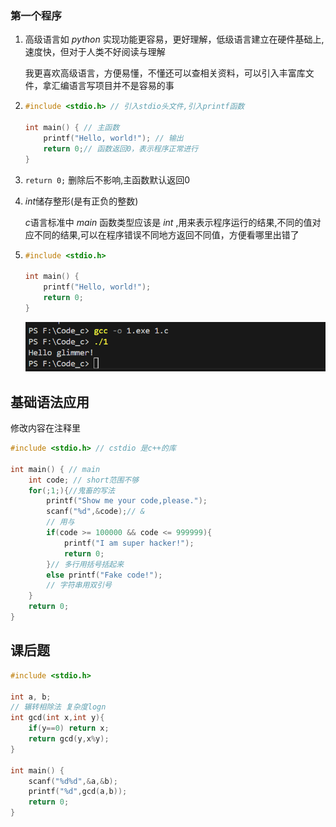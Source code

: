 ### 第一个程序

1. 高级语言如 $python$ 实现功能更容易，更好理解，低级语言建立在硬件基础上,速度快，但对于人类不好阅读与理解

   我更喜欢高级语言，方便易懂，不懂还可以查相关资料，可以引入丰富库文件，拿汇编语言写项目并不是容易的事

2. ```cpp
   #include <stdio.h> // 引入stdio头文件,引入printf函数
   
   int main() { // 主函数
       printf("Hello, world!"); // 输出 
       return 0;// 函数返回0，表示程序正常进行
   }
   ```

3. ```return 0;``` 删除后不影响,主函数默认返回0

4. $int$储存整形(是有正负的整数) 

   $c$语言标准中 $main$ 函数类型应该是 $int$ ,用来表示程序运行的结果,不同的值对应不同的结果,可以在程序错误不同地方返回不同值，方便看哪里出错了

5. ```cpp
   #include <stdio.h>
   
   int main() {
       printf("Hello, world!");
       return 0;
   }
   ```

   ![成功代码](./image/image-20240921231419072.png)

## 基础语法应用

修改内容在注释里

```cpp
#include <stdio.h> // cstdio 是c++的库

int main() { // main
    int code; // short范围不够
    for(;1;){//鬼畜的写法
		printf("Show me your code,please.");
        scanf("%d",&code);// &
        // 用与
        if(code >= 100000 && code <= 999999){
            printf("I am super hacker!");
            return 0;
        }// 多行用括号括起来
        else printf("Fake code!");
        // 字符串用双引号
    }
    return 0;
}
```

## 课后题

```c
#include <stdio.h> 

int a, b;
// 辗转相除法 复杂度logn
int gcd(int x,int y){
    if(y==0) return x;
    return gcd(y,x%y);
}

int main() { 
    scanf("%d%d",&a,&b);
    printf("%d",gcd(a,b));
    return 0;
}
```

